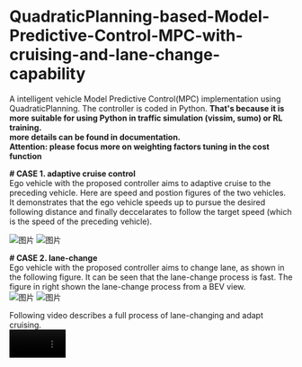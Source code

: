 # QuadraticPlanning-based-Model-Predictive-Control-MPC-with-cruising-and-lane-change-capability
A intelligent vehicle Model Predictive Control(MPC) implementation using QuadraticPlanning. The controller is coded in Python. **That's because it is more suitable for using Python in traffic simulation (vissim, sumo) or RL training.**  
**more details can be found in documentation.**  
**Attention: please focus more on weighting factors tuning in the cost function**  

**# CASE 1. adaptive cruise control**  
Ego vehicle with the proposed controller aims to adaptive cruise to the preceding vehicle. Here are speed and postion figures of the two vehicles. It demonstrates that the ego vehicle speeds up to pursue the desired following distance and finally deccelarates to follow the target speed (which is the speed of the preceding vehicle).  

![图片](https://github.com/zhexilian/QuadraticPlanning-based-Model-Predictive-Control-MPC-/assets/148358711/dc21112f-8b0d-480a-82b1-2612bbeed037) ![图片](https://github.com/zhexilian/QuadraticPlanning-based-Model-Predictive-Control-MPC-/assets/148358711/28d0a5a0-cff9-44d5-b5bc-2f68f08a8aa2)

**# CASE 2. lane-change**  
Ego vehicle with the proposed controller aims to change lane, as shown in the following figure. It can be seen that the lane-change process is fast. The figure in right shown the lane-change process from a BEV view.    
![图片](https://github.com/zhexilian/QuadraticPlanning-based-Model-Predictive-Control-MPC-/assets/148358711/cfaa969f-2037-434c-a3ca-6655f01d3750) ![图片](https://github.com/zhexilian/QuadraticPlanning-based-Model-Predictive-Control-MPC-/assets/148358711/fa46af7b-1200-43cf-b227-de65f59d4ebe)  

Following video describes a full process of lane-changing and adapt cruising.  
<video src='https://github.com/zhexilian/QuadraticPlanning-based-Model-Predictive-Control-MPC-/assets/148358711/3dbdeba2-2151-485a-a6ea-15d7aa25f9ba' width=100/>   




